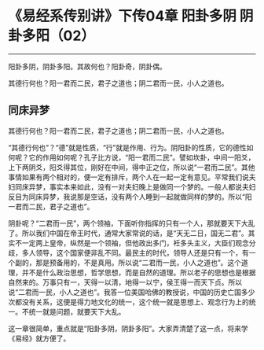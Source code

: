 # 《易经系传别讲》下传04章 阳卦多阴 阴卦多阳（02）

------

阳卦多阴，阴卦多阳。其故何也？阳卦奇，阴卦偶。

其德行何也？阳一君而二民，君子之道也；阴二君而一民，小人之道也。

## 同床异梦

其德行何也？阳一君而二民，君子之道也；阴二君而一民，小人之道也。

“其德行何也”？“德”就是性质，“行”就是作用、行为。阴阳卦的性质，它的德性如何呢？它的作用如何呢？孔子比方说，“阳一君而二民”。譬如坎卦，中间一阳爻，上下两阴爻，阳爻得其位，刚好在中间，得中正之位，所以说“一君而二民”。其他事情如果有两个相对的，便一定有排斥，两个人在一起一定有意见。平常我们说夫妇同床异梦，事实本来如此，没有一对夫妇晚上是做同一个梦的。一般人都说夫妇反目为同床异梦，我说那是空话，没有两个人睡到一起就做同样的梦的。所以“阳一君而二民，君子之道也”。

阴卦呢？“二君而一民”，两个领袖，下面听你指挥的只有一个人，那就要天下大乱了。所以我们中国在帝王时代，通常大家常说的话，是“天无二日，国无二君”。其实不一定两上皇帝，纵然是一个领袖，但他政出多门，衽多头主义，大臣们观念分歧，多人领导，这个国家便非乱不同。最民主的时代，领导人还是只有一个，有一个副的，那是预备用的，不是真用。所以说“二君而一民，小人之道也”。这个道理，并不是什么政治思想，哲学思想，而是自然的道理。所以老子的思想也是根据自然来的。万事只有一，天得一以清，地得一以宁，侯王得一而天下贞。所以说“二君而一民，小人之道也”。我答一位美国哈佛的教授说，中国的历史亡国多少次都没有关系，这便是得力地文化的统一，这个统一就是思想上、观念行为上的统一。不统一就是问题，就要天下大乱。

这一章很简单，重点就是“阳卦多阴，阴卦多阳”。大家弄清楚了这一点，将来学《易经》就方便了。